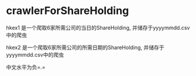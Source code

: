 # crawlerForShareHolding

hkex1 是一个爬取6家所需公司的当日的ShareHolding, 并储存于yyyymmdd.csv中的爬虫

hkex2 是一个爬取6家所需公司的所需日期的ShareHolding, 并储存于yyyymmdd.csv中的爬虫

中文水平为负=.=
